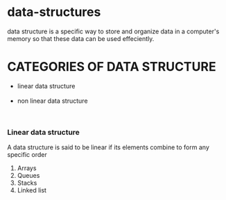 # data-structures
 data structure is a specific way to store and organize data in a computer's memory so that these data can be used  effeciently.<br>
 #  CATEGORIES OF DATA STRUCTURE  
  <ul><li>linear data structure</li><br>
    <li>non linear data structure</li>
  </ul><br>
 <h3>Linear data structure</h3><nr>
  A data structure is said to be linear if its elements combine to form any specific order
    <ol><li>Arrays</li>
  <li>Queues</li>
  <li>Stacks</li>
  <li>Linked list</li></ol>
    
